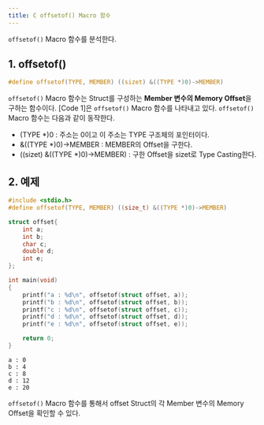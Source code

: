 ```yaml
---
title: C offsetof() Macro 함수
---
```


`offsetof()` Macro 함수를 분석한다.

## 1. offsetof()

```c {caption="[Code 1] offsetof() Macro 함수", linenos=table}
#define offsetof(TYPE, MEMBER) ((sizet) &((TYPE *)0)->MEMBER)
```

`offsetof()` Macro 함수는 Struct를 구성하는 **Member 변수의 Memory Offset**을 구하는 함수이다. [Code 1]은 `offsetof()` Macro 함수를 나타내고 있다. `offsetof()` Macro 함수는 다음과 같이 동작한다.

* (TYPE *)0 : 주소는 0이고 이 주소는 TYPE 구조체의 포인터이다.
* &((TYPE *)0)->MEMBER : MEMBER의 Offset을 구한다.
* ((sizet) &((TYPE *)0)->MEMBER) : 구한 Offset을 sizet로 Type Casting한다.

## 2. 예제

```c {caption="[Code 2] offsetof() MACRO 함수 예제", linenos=table}
#include <stdio.h>
#define offsetof(TYPE, MEMBER) ((size_t) &((TYPE *)0)->MEMBER)

struct offset{
    int a;
    int b;
    char c;
    double d;
    int e;
};

int main(void)
{
    printf("a : %d\n", offsetof(struct offset, a));
    printf("b : %d\n", offsetof(struct offset, b));
    printf("c : %d\n", offsetof(struct offset, c));
    printf("d : %d\n", offsetof(struct offset, d));
    printf("e : %d\n", offsetof(struct offset, e));

    return 0;
}
```

```shell {caption="[Shell 1] offsetof() MACRO 함수의 예제 출력"}
a : 0
b : 4
c : 8
d : 12
e : 20
```

`offsetof()` Macro 함수를 통해서 offset Struct의 각 Member 변수의 Memory Offset을 확인할 수 있다.
